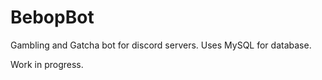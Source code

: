 # BebopBot

Gambling and Gatcha bot for discord servers. Uses MySQL for database. 

Work in progress.
